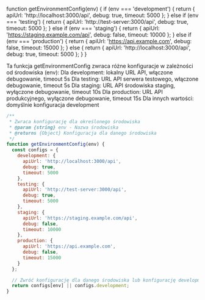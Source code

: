 function getEnvironmentConfig(env) {
  if (env === 'development') {
    return {
      apiUrl: 'http://localhost:3000/api',
      debug: true,
      timeout: 5000
    };
  } else if (env === 'testing') {
    return {
      apiUrl: 'http://test-server:3000/api',
      debug: true,
      timeout: 5000
    };
  } else if (env === 'staging') {
    return {
      apiUrl: 'https://staging.example.com/api',
      debug: false,
      timeout: 10000
    };
  } else if (env === 'production') {
    return {
      apiUrl: 'https://api.example.com',
      debug: false,
      timeout: 15000
    };
  } else {
    return {
      apiUrl: 'http://localhost:3000/api',
      debug: true,
      timeout: 5000
    };
  }
}

Ta funkcja getEnvironmentConfig zwraca różne konfiguracje w zależności od środowiska (env):
Dla development: lokalny URL API, włączone debugowanie, timeout 5s
Dla testing: URL API serwera testowego, włączone debugowanie, timeout 5s
Dla staging: URL API środowiska staging, wyłączone debugowanie, timeout 10s
Dla production: URL API produkcyjnego, wyłączone debugowanie, timeout 15s
Dla innych wartości: domyślnie konfiguracja development

```javascript
/**
 * Zwraca konfigurację dla określonego środowiska
 * @param {string} env - Nazwa środowiska
 * @returns {Object} Konfiguracja dla danego środowiska
 */
function getEnvironmentConfig(env) {
  const configs = {
    development: {
      apiUrl: 'http://localhost:3000/api',
      debug: true,
      timeout: 5000
    },
    testing: {
      apiUrl: 'http://test-server:3000/api',
      debug: true,
      timeout: 5000
    },
    staging: {
      apiUrl: 'https://staging.example.com/api',
      debug: false,
      timeout: 10000
    },
    production: {
      apiUrl: 'https://api.example.com',
      debug: false,
      timeout: 15000
    }
  };

  // Zwróć konfigurację dla danego środowiska lub konfigurację development jako domyślną
  return configs[env] || configs.development;
}
```
